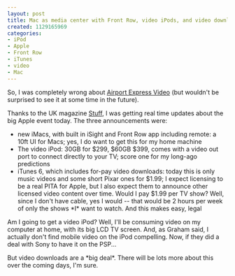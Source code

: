 ```yaml
--- 
layout: post
title: Mac as media center with Front Row, video iPods, and video downloads
created: 1129165969
categories: 
- iPod
- Apple
- Front Row
- iTunes
- video
- Mac
---
```

<p>So, I was completely wrong about <a href="/blog/bmann/video-ipod-or-airport-express-video">Airport Express Video</a> (but wouldn't be surprised to see it at some time in the future).</p>  <p>Thanks to the UK magazine <a href="http://www.stuffmag.co.uk/hotstuffarticle.asp?de_id=594">Stuff</a>, I was getting real time updates about the big Apple event today. The three announcements were:</p>  <ul> <li>new iMacs, with built in iSight and Front Row app including remote: a 10ft UI for Macs; yes, I do want to get this for my home machine</li> <li>The video iPod: 30GB for $299, $60GB $399, comes with a video out port to connect directly to your TV; score one for my long-ago predictions</li> <li>iTunes 6, which includes for-pay video downloads: today this is only music videos and some short Pixar ones for $1.99; I expect licensing to be a real PITA for Apple, but I also expect them to announce other licensed video content over time. Would I pay $1.99 per TV show? Well, since I don't have cable, yes I would -- that would be 2 hours per week of only the shows *I* want to watch. And this makes easy, legal</li> </ul>  <p>Am I going to get a video iPod? Well, I'll be consuming video on my computer at home, with its big LCD TV screen. And, as Graham said, I actually don't find mobile video on the iPod compelling. Now, if they did a deal with Sony to have it on the PSP...</p><p>But video downloads are a *big deal*. There will be lots more about this over the coming days, I'm sure.&nbsp;</p>
